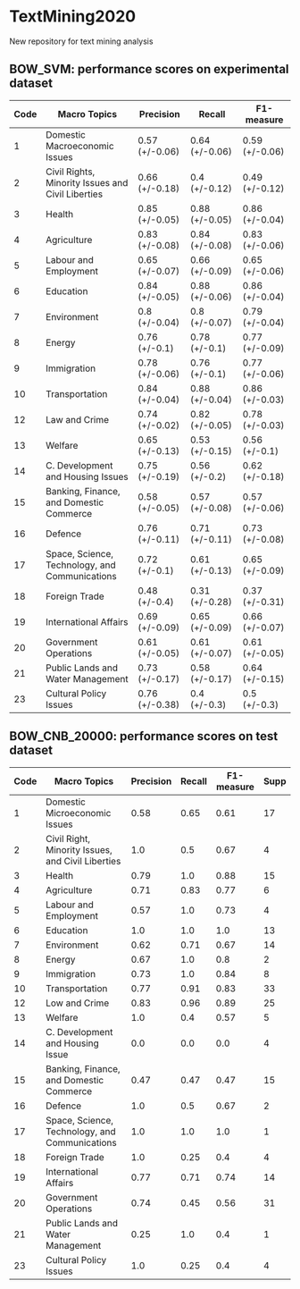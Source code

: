 # TextMining2020
New repository for text mining analysis

## BOW_SVM: performance scores on experimental dataset

| Code            | Macro Topics                                      | Precision      | Recall         | F1-measure     |
|-----------------|---------------------------------------------------|----------------|----------------|----------------|
| 1               | Domestic Macroeconomic Issues                     | 0.57 (+/-0.06) | 0.64 (+/-0.06) | 0.59 (+/-0.06) |
| 2               | Civil Rights, Minority Issues and Civil Liberties | 0.66 (+/-0.18) | 0.4 (+/-0.12)  | 0.49 (+/-0.12) |
| 3               | Health                                            | 0.85 (+/-0.05) | 0.88 (+/-0.05) | 0.86 (+/-0.04) |
| 4               | Agriculture                                       | 0.83 (+/-0.08) | 0.84 (+/-0.08) | 0.83 (+/-0.06) |
| 5               | Labour and Employment                             | 0.65 (+/-0.07) | 0.66 (+/-0.09) | 0.65 (+/-0.06) |
| 6               | Education                                         | 0.84 (+/-0.05) | 0.88 (+/-0.06) | 0.86 (+/-0.04) |
| 7               | Environment                                       | 0.8 (+/-0.04)  | 0.8 (+/-0.07)  | 0.79 (+/-0.04) |
| 8               | Energy                                            | 0.76 (+/-0.1)  | 0.78 (+/-0.1)  | 0.77 (+/-0.09) |
| 9               | Immigration                                       | 0.78 (+/-0.06) | 0.76 (+/-0.1)  | 0.77 (+/-0.06) |
| 10              | Transportation                                    | 0.84 (+/-0.04) | 0.88 (+/-0.04) | 0.86 (+/-0.03) |
| 12              | Law and Crime                                     | 0.74 (+/-0.02) | 0.82 (+/-0.05) | 0.78 (+/-0.03) |
| 13              | Welfare                                           | 0.65 (+/-0.13) | 0.53 (+/-0.15) | 0.56 (+/-0.1)  |
| 14              | C. Development and Housing Issues                 | 0.75 (+/-0.19) | 0.56 (+/-0.2)  | 0.62 (+/-0.18) |
| 15              | Banking, Finance, and Domestic Commerce           | 0.58 (+/-0.05) | 0.57 (+/-0.08) | 0.57 (+/-0.06) |
| 16              | Defence                                           | 0.76 (+/-0.11) | 0.71 (+/-0.11) | 0.73 (+/-0.08) |
| 17              | Space, Science, Technology, and Communications    | 0.72 (+/-0.1)  | 0.61 (+/-0.13) | 0.65 (+/-0.09) |
| 18              | Foreign Trade                                     | 0.48 (+/-0.4)  | 0.31 (+/-0.28) | 0.37 (+/-0.31) |
| 19              | International Affairs                             | 0.69 (+/-0.09) | 0.65 (+/-0.09) | 0.66 (+/-0.07) |
| 20              | Government Operations                             | 0.61 (+/-0.05) | 0.61 (+/-0.07) | 0.61 (+/-0.05) |
| 21              | Public Lands and Water Management                 | 0.73 (+/-0.17) | 0.58 (+/-0.17) | 0.64 (+/-0.15) |
| 23              | Cultural Policy Issues                            | 0.76 (+/-0.38) | 0.4 (+/-0.3)   | 0.5 (+/-0.3)   |

## BOW_CNB_20000: performance scores on test dataset

| Code           | Macro Topics                                      | Precision           | Recall           | F1-measure   | Supp            |
|----------------|---------------------------------------------------|---------------------|------------------|--------------|-----------------|
| 1              | Domestic Microeconomic Issues                     | 0\.58               | 0\.65            | 0\.61        | 17              |
| 2              | Civil Right, Minority Issues, and Civil Liberties | 1\.0                | 0\.5             | 0\.67        | 4               |
| 3              | Health                                            | 0\.79               | 1\.0             | 0\.88        | 15              |
| 4              | Agriculture                                       | 0\.71               | 0\.83            | 0\.77        | 6               |
| 5              | Labour and Employment                             | 0\.57               | 1\.0             | 0\.73        | 4               |
| 6              | Education                                         | 1\.0                | 1\.0             | 1\.0         | 13              |
| 7              | Environment                                       | 0\.62               | 0\.71            | 0\.67        | 14              |
| 8              | Energy                                            | 0\.67               | 1\.0             | 0\.8         | 2               |
| 9              | Immigration                                       | 0\.73               | 1\.0             | 0\.84        | 8               |
| 10             | Transportation                                    | 0\.77               | 0\.91            | 0\.83        | 33              |
| 12             | Low and Crime                                     | 0\.83               | 0\.96            | 0\.89        | 25              |
| 13             | Welfare                                           | 1\.0                | 0\.4             | 0\.57        | 5               |
| 14             | C\. Development and Housing Issue                 | 0\.0                | 0\.0             | 0\.0         | 4               |
| 15             | Banking, Finance, and Domestic Commerce           | 0\.47               | 0\.47            | 0\.47        | 15              |
| 16             | Defence                                           | 1\.0                | 0\.5             | 0\.67        | 2               |
| 17             | Space, Science, Technology, and Communications    | 1\.0                | 1\.0             | 1\.0         | 1               |
| 18             | Foreign Trade                                     | 1\.0                | 0\.25            | 0\.4         | 4               |
| 19             | International Affairs                             | 0\.77               | 0\.71            | 0\.74        | 14              |
| 20             | Government Operations                             | 0\.74               | 0\.45            | 0\.56        | 31              |
| 21             | Public Lands and Water Management                 | 0\.25               | 1\.0             | 0\.4         | 1               |
| 23             | Cultural Policy Issues                            | 1\.0                | 0\.25            | 0\.4         | 4               |

